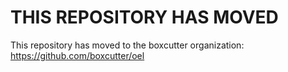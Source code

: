 THIS REPOSITORY HAS MOVED
=========================

This repository has moved to the boxcutter organization:
https://github.com/boxcutter/oel
